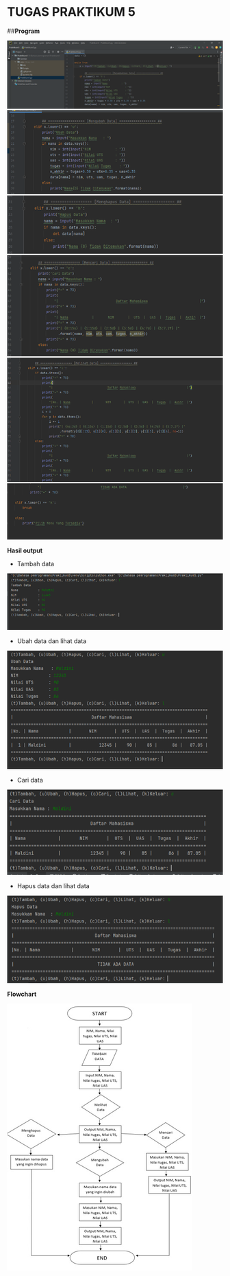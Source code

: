 # __TUGAS PRAKTIKUM 5__

##__Program__

![img](Gambar/1.PNG)
![img](Gambar/2.PNG)
![img](Gambar/3.PNG)
![img](Gambar/4.PNG)
![img](Gambar/5.PNG)
![img](Gambar/5-1.PNG)
 
 __Hasil output__
 
 - Tambah data
 
 ![img](Gambar/6.PNG)
 
 - Ubah data dan lihat data

 ![img](Gambar/7.PNG)
 
 - Cari data

 ![img](Gambar/8.PNG)
 
 - Hapus data dan lihat data
 
 ![img](Gambar/9.PNG)
 
__Flowchart__
 
 ![img](10.jpeg)
 

